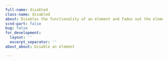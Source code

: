 ```yaml
---
full-name: disabled
class-name: disabled
about: Disables the functionality of an element and fades out the element.
scnd-part: false
bug: false
for_development:
  layout: ''
  excerpt_separator: ''
about_about: Disable an element

---
```

